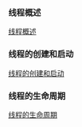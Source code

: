 ### 线程概述
[线程概述](https://github.com/ningbaoqi/Java/blob/master/README-thread1.md)
### 线程的创建和启动
[线程的创建和启动](https://github.com/ningbaoqi/Java/blob/master/README-thread2.md)
### 线程的生命周期
[线程的生命周期](https://github.com/ningbaoqi/Java/blob/master/README-thread3.md)

